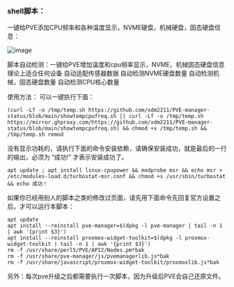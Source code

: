 ### shell脚本：
一键给PVE添加CPU频率和各种温度显示，NVME硬盘，机械硬盘，固态硬盘信息：



![image](https://github.com/xdm2211/PVE-manager-status/blob/main/status.jpg)

脚本自动检测：一键给PVE增加温度和cpu频率显示，NVME，机械固态硬盘信息
理论上适合任何设备
自动适配传感器数据
自动检测NVME硬盘数量
自动检测机械，固态硬盘数量
自动检测CPU核心数量


使用方法：
可以一键执行下面：
```
(curl -Lf -o /tmp/temp.sh https://github.com/xdm2211/PVE-manager-status/blob/main/showtempcpufreq.sh || curl -Lf -o /tmp/temp.sh https://mirror.ghproxy.com/https://github.com/xdm2211/PVE-manager-status/blob/main/showtempcpufreq.sh) && chmod +x /tmp/temp.sh && /tmp/temp.sh remod
```


没有显示功耗的，请执行下面的命令安装依赖，请确保安装成功，就是最后的一行的输出，必须为 “成功!” 才表示安装成功了。
```
apt update ; apt install linux-cpupower && modprobe msr && echo msr > /etc/modules-load.d/turbostat-msr.conf && chmod +s /usr/sbin/turbostat && echo 成功！
```

如果你已经用别人的脚本之类的修改过页面，请先用下面命令先回复官方设置之后，才可以运行本脚本：

```
apt update
apt install --reinstall pve-manager=$(dpkg -l pve-manager | tail -n 1 | awk '{print $3}')
apt install --reinstall proxmox-widget-toolkit=$(dpkg -l proxmox-widget-toolkit | tail -n 1 | awk '{print $3}')
rm -f /usr/share/perl5/PVE/API2/Nodes.pm*bak
rm -f /usr/share/pve-manager/js/pvemanagerlib.js*bak
rm -f /usr/share/javascript/proxmox-widget-toolkit/proxmoxlib.js*bak
```

另外：每次pve升级之后都需要执行一次脚本，因为升级后PVE会自己还原文件。
